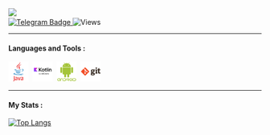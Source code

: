 <div id="header" align="left">
 <img src="https://64.media.tumblr.com/7056159fa5205b33b84a57a5c90cfe6a/tumblr_olyroujF3B1vcwcjeo1_500.gifv" width="500"/>
</div>
<div id="badges" align="left">
  <a href="https://t.me/notchristos">
    <img src="https://img.shields.io/badge/Telegram-blue?logo=telegram&logoColor=white" alt="Telegram Badge"/>
  </a>
  <img src="https://komarev.com/ghpvc/?username=NotChristos&style=flat-square&color=blue" alt="Views"/>
</div>

---
#### Languages and Tools :
<div id="tools" align="left">
  <img src="https://github.com/devicons/devicon/blob/master/icons/java/java-original-wordmark.svg" title="Java" alt="Java" width="40" height="40"/>&nbsp;
  <img src="https://github.com/devicons/devicon/blob/master/icons/kotlin/kotlin-original-wordmark.svg" title="Kotlin" alt="Kotlin" width="40" height="40"/>&nbsp;
  <img src="https://github.com/devicons/devicon/blob/master/icons/android/android-plain-wordmark.svg" title="Android" alt="Android" width="40" height="40"/>&nbsp;
  <img src="https://github.com/devicons/devicon/blob/master/icons/git/git-original-wordmark.svg" title="Git" **alt="Git" width="40" height="40"/>
</div>

---
####  My Stats :
[![Top Langs](https://github-readme-stats.vercel.app/api/top-langs/?username=NotChristos&layout=compact&theme=react)](https://github.com/anuraghazra/github-readme-stats)


